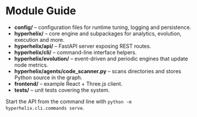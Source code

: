 # Module Guide

- **config/** – configuration files for runtime tuning, logging and persistence.
- **hyperhelix/** – core engine and subpackages for analytics, evolution, execution and more.
- **hyperhelix/api/** – FastAPI server exposing REST routes.
- **hyperhelix/cli/** – command-line interface helpers.
- **hyperhelix/evolution/** – event-driven and periodic engines that update node metrics.
- **hyperhelix/agents/code_scanner.py** – scans directories and stores Python source in the graph.
- **frontend/** – example React + Three.js client.
- **tests/** – unit tests covering the system.

Start the API from the command line with `python -m hyperhelix.cli.commands serve`.
